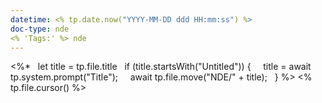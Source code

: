 ```yaml
---
datetime: <% tp.date.now("YYYY-MM-DD ddd HH:mm:ss") %>
doc-type: nde
<% 'Tags:' %> nde
---
```

<%*
  let title = tp.file.title
  if (title.startsWith("Untitled")) {
    title = await tp.system.prompt("Title");
    await tp.file.move("NDE/" + title);
  }
%>
<% tp.file.cursor() %>
